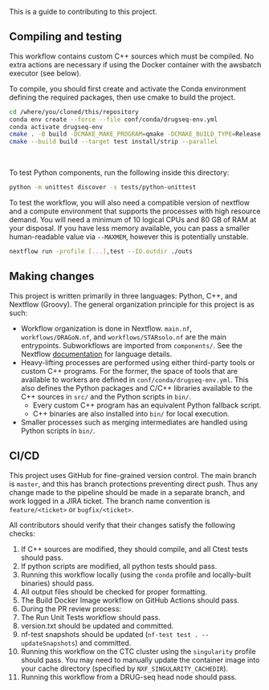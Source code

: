 This is a guide to contributing to this project.

## Compiling and testing

This workflow contains custom C++ sources which must be compiled. No extra actions are necessary if using the Docker container with the awsbatch executor (see below).

To compile, you should first create and activate the Conda environment defining the required packages, then use cmake to build the project.
```bash
cd /where/you/cloned/this/repository
conda env create --force --file conf/conda/drugseq-env.yml
conda activate drugseq-env
cmake . -B build -DCMAKE_MAKE_PROGRAM=qmake -DCMAKE_BUILD_TYPE=Release -DCMAKE_INSTALL_PREFIX=$(realpath .) -DCMAKE_PREFIX_PATH=${CONDA_PREFIX} -DCMAKE_MODULE_PATH=${CONDA_PREFIX}/unpacked_source/cmake
cmake --build build --target test install/strip --parallel
```

<br>

To test Python components, run the following inside this directory:
```bash
python -m unittest discover -s tests/python-unittest
```

To test the workflow, you will also need a compatible version of nextflow and a compute environment that supports the processes with high resource demand. You will need a minimum of 10 logical CPUs and 80 GB of RAM at your disposal. If you have less memory available, you can pass a smaller human-readable value via `--MAXMEM`, however this is potentially unstable.

```bash
nextflow run -profile [...],test --IO.outdir ./outs
```

## Making changes

This project is written primarily in three languages: Python, C++, and Nextflow (Groovy). The general organization principle for this project is as such:

- Workflow organization is done in Nextflow. `main.nf`, `workflows/DRAGoN.nf`, and `workflows/STARsolo.nf` are the main entrypoints. Subworkflows are imported from `components/`. See the Nextflow [documentation](https://www.nextflow.io/docs/latest/index.html) for language details.
- Heavy-lifting processes are performed using either third-party tools or custom C++ programs. For the former, the space of tools that are available to workers are defined in `conf/conda/drugseq-env.yml`. This also defines the Python packages and C/C++ libraries available to the C++ sources in `src/` and the Python scripts in `bin/`.
  - Every custom C++ program has an equivalent Python fallback script.
  - C++ binaries are also installed into `bin/` for local execution.
- Smaller processes such as merging intermediates are handled using Python scripts in `bin/`.

## CI/CD

This project uses GitHub for fine-grained version control. The main branch is `master`, and this has branch protections preventing direct push. Thus any change made to the pipeline should be made in a separate branch, and work logged in a JIRA ticket. The branch name convention is `feature/<ticket>` or `bugfix/<ticket>`.

All contributors should verify that their changes satisfy the following checks:

1. If C++ sources are modified, they should compile, and all Ctest tests should pass.
1. If python scripts are modified, all python tests should pass.
1. Running this workflow locally (using the `conda` profile and locally-built binaries) should pass.
1. All output files should be checked for proper formatting.
1. The Build Docker Image workflow on GitHub Actions should pass.
1. During the PR review process:
  1. The Run Unit Tests workflow should pass.
  1. version.txt should be updated and committed.
  1. nf-test snapshots should be updated (`nf-test test . --updateSnapshots`) and committed.
1. Running this workflow on the CTC cluster using the `singularity` profile should pass. You may need to manually update the container image into your cache directory (specified by `NXF_SINGULARITY_CACHEDIR`).
1. Running this workflow from a DRUG-seq head node should pass.
